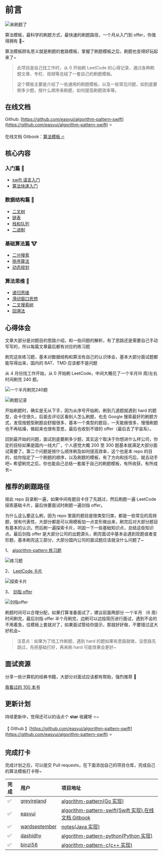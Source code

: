 # 前言

![&#x6765;&#x5237;&#x9898;&#x4E86;](https://img.fuiboom.com/img/title.png)

算法模板，最科学的刷题方式，最快速的刷题路径，一个月从入门到 offer，你值得拥有 🐶~

算法模板顾名思义就是刷题的套路模板，掌握了刷题模板之后，刷题也变得好玩起来了~

> 此项目是自己找工作时，从 0 开始刷 LeetCode 的心得记录，通过各种刷题文章、专栏、视频等总结了一套自己的刷题模板。
>
> 这个模板主要是介绍了一些通用的刷题模板，以及一些常见问题，如到底要刷多少题，按什么顺序来刷题，如何提高刷题效率等。

## 在线文档

Github: [https://github.com/easyui/algorithm-pattern-swift](https://github.com/easyui/algorithm-pattern-swift) ⭐️

在线文档 Gitbook：[算法模板 🔥](https://zyj.gitbook.io/algorithm-pattern-swift/)

## 核心内容

### 入门篇 🐶

* [swift 语言入门](ru-men-pian/swift.md)
* [算法快速入门](ru-men-pian/quickstart.md)

### 数据结构篇 🐰

* [二叉树](shu-ju-jie-gou-pian/binary_tree.md)
* [链表](shu-ju-jie-gou-pian/linked_list.md)
* [栈和队列](shu-ju-jie-gou-pian/stack_queue.md)
* [二进制](shu-ju-jie-gou-pian/binary_op.md)

### 基础算法篇 🐮

* [二分搜索](ji-chu-suan-fa-pian/binary_search.md)
* [排序算法](ji-chu-suan-fa-pian/sort.md)
* [动态规划](ji-chu-suan-fa-pian/dp.md)

### 算法思维 🦁

* [递归思维](suan-fa-si-wei/recursion.md)
* [滑动窗口思想](suan-fa-si-wei/slide_window.md)
* [二叉搜索树](suan-fa-si-wei/binary_search_tree.md)
* [回溯法](suan-fa-si-wei/backtrack.md)

## 心得体会

文章大部分是对题目的思路介绍，和一些问题的解析，有了思路还是需要自己手动写写的，所以每篇文章最后都有对应的练习题

刷完这些练习题，基本对数据结构和算法有自己的认识体会，基本大部分面试题都能写得出来，国内的 BAT、TMD 应该都不是问题

从 4 月份找工作开始，从 0 开始刷 LeetCode，中间大概花了一个半月\(6 周\)左右时间刷完 240 题。

![&#x4E00;&#x4E2A;&#x534A;&#x6708;&#x5237;&#x5B8C;240&#x9898;](https://img.fuiboom.com/img/leetcode_time.png)

![&#x5237;&#x9898;&#x8BB0;&#x5F55;](https://img.fuiboom.com/img/leetcode_record.png)

开始刷题时，确实是无从下手，因为从序号开始刷，刷到几道题就遇到 hard 的题型，会卡住很久，后面去评论区看别人怎么刷题，也去 Google 搜索最好的刷题方式，发现按题型刷题会舒服很多，基本一个类型的题目，一天能做很多，慢慢刷题也不再枯燥，做起来也很有意思，最后也收到不错的 offer（最后去了宇宙系）。

回到最开始的问题，面试到底要刷多少题，其实这个取决于你想进什么样公司，你定的目标如果是国内一线大厂，个人感觉大概 200 至 300 题基本就满足大部分面试需要了。第二个问题是按什么顺序刷及如何提高效率，这个也是本 repo 的目的，给你指定了一个刷题的顺序，以及刷题的模板，有了方向和技巧后，就去动手吧~ 希望刷完之后，你也能自己总结一套属于自己的刷题模板，有所收获，有所成长~

## 推荐的刷题路径

按此 repo 目录刷一遍，如果中间有题目卡住了先跳过，然后刷题一遍 LeetCode 探索基础卡片，最后快要面试时刷题一遍剑指 offer。

为什么这么要这么刷，因为 repo 里面的题目是按类型归类，都是一些常见的高频题，很有代表性，大部分都是可以用模板加一点变形做出来，刷完后对大部分题目有基本的认识。然后刷一遍探索卡片，巩固一下一些基础知识点，总结这些知识点。最后剑指 offer 是大部分公司的出题源头，刷完面试中基本会遇到现题或者变形题，基本刷完这三部分，大部分国内公司的面试题应该就没什么问题了~

1、 [algorithm-pattern 练习题](https://zyj.gitbook.io/algorithm-pattern-swift/)

![&#x7EC3;&#x4E60;&#x9898;](https://img.fuiboom.com/img/repo_practice.png)

2、 [LeetCode 卡片](https://leetcode-cn.com/explore/)

![&#x63A2;&#x7D22;&#x5361;&#x7247;](https://img.fuiboom.com/img/leetcode_explore.png)

3、 [剑指 offer](https://leetcode-cn.com/problemset/lcof/)

![&#x5251;&#x6307;offer](https://img.fuiboom.com/img/leetcode_jzoffer.png)

刷题时间可以合理分配，如果打算准备面试了，建议前面两部分 一个半月 （6 周）时间刷完，最后剑指 offer 半个月刷完，边刷可以边投简历进行面试，遇到不会的不用着急，往模板上套就对了，如果面试管给你提示，那就好好做，不要错过这大好机会~

> 注意点：如果为了找工作刷题，遇到 hard 的题如果有思路就做，没思路先跳过，先把基础打好，再来刷 hard 可能效果会更好~

## 面试资源

分享一些计算机的经典书籍，大部分对面试应该都有帮助，强烈推荐 🌝

[我看过的 100 本书](https://github.com/greyireland/awesome-programming-books-1)

## 更新计划

持续更新中，觉得还可以的话点个 **star** 收藏呀 ⭐️~

【 Github 】[https://github.com/easyui/algorithm-pattern-swift](https://github.com/easyui/algorithm-pattern-swift) ⭐️

## 完成打卡

完成计划之后，可以提交 Pull requests，在下面添加自己的项目仓库，完成自己的算法模板打卡呀~

| 完成 | 用户 | 项目地址 |
| :--- | :--- | :--- |
| ✅ | [greyireland](https://github.com/greyireland/) | [algorithm-pattern\(Go 实现\)](https://github.com/greyireland/algorithm-pattern) |
| ✅ | [easyui](https://github.com/easyui/) | [algorithm-pattern-swift\(Swift 实现\)](https://github.com/easyui/algorithm-pattern-swift),[在线文档 Gitbook](https://zyj.gitbook.io/algorithm-pattern-swift/) |
| ✅ | [wardseptember](https://github.com/wardseptember) | [notes\(Java 实现\)](https://github.com/wardseptember/notes) |
| ✅ | [dashidhy](https://github.com/dashidhy) | [algorithm-pattern-python\(Python 实现\)](https://github.com/dashidhy/algorithm-pattern-python) |
| ✅ | [binzi56](https://github.com/binzi56) | [algorithm-pattern-c\(c++ 实现\)](https://github.com/binzi56/algorithm-pattern-c) |

